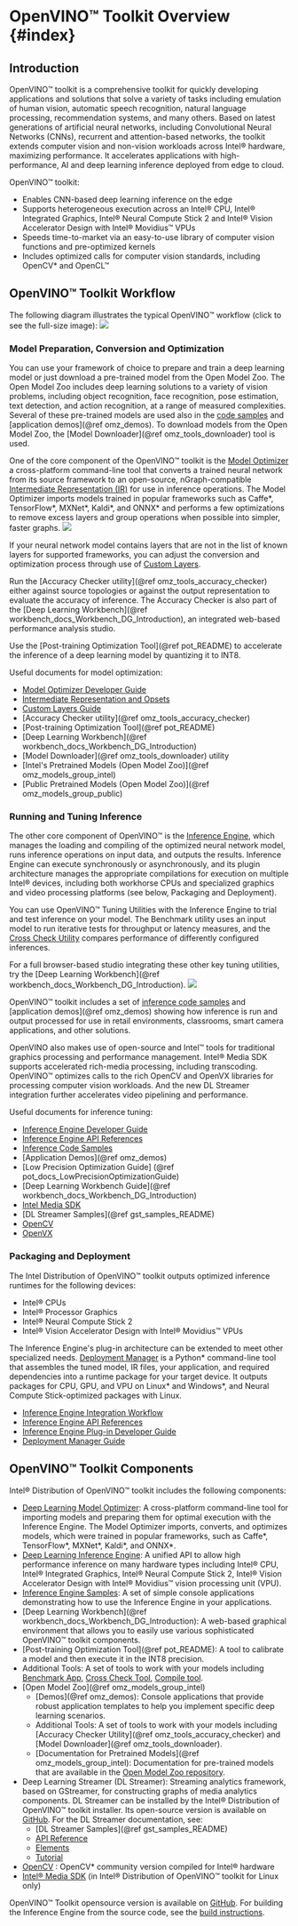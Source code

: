 # OpenVINO™ Toolkit Overview {#index}

## Introduction

OpenVINO™ toolkit is a comprehensive toolkit for quickly developing applications and solutions that solve a variety of tasks including emulation of human vision, automatic speech recognition, natural language processing, recommendation systems, and many others. Based on latest generations of artificial neural networks, including Convolutional Neural Networks (CNNs), recurrent and attention-based networks, the toolkit extends computer vision and non-vision workloads across Intel® hardware, maximizing performance. It accelerates applications with high-performance, AI and deep learning inference deployed from edge to cloud.

OpenVINO™ toolkit:

- Enables CNN-based deep learning inference on the edge
- Supports heterogeneous execution across an Intel® CPU, Intel® Integrated Graphics,  Intel® Neural Compute Stick 2 and Intel® Vision Accelerator Design with Intel® Movidius™ VPUs
- Speeds time-to-market via an easy-to-use library of computer vision functions and pre-optimized kernels
- Includes optimized calls for computer vision standards, including OpenCV\* and OpenCL™

## OpenVINO™ Toolkit Workflow

The following diagram illustrates the typical OpenVINO™ workflow (click to see the full-size image):
![](img/OpenVINO-diagram.png)

### Model Preparation, Conversion and Optimization

You can use your framework of choice to prepare and train a deep learning model or just download a pre-trained model from the Open Model Zoo. The Open Model Zoo includes deep learning solutions to a variety of vision problems, including object recognition, face recognition, pose estimation, text detection, and action recognition, at a range of measured complexities.
Several of these pre-trained models are used also in the [code samples](IE_DG/Samples_Overview.md) and [application demos](@ref omz_demos). To download models from the Open Model Zoo, the [Model Downloader](@ref omz_tools_downloader) tool is used.

One of the core component of the OpenVINO™ toolkit is the [Model Optimizer](MO_DG/Deep_Learning_Model_Optimizer_DevGuide.md) a cross-platform command-line
tool that converts a trained neural network from its source framework to an open-source, nGraph-compatible [Intermediate Representation (IR)](MO_DG/IR_and_opsets.md) for use in inference operations. The Model Optimizer imports models trained in popular frameworks such as Caffe*, TensorFlow*, MXNet*, Kaldi*, and ONNX* and performs a few optimizations to remove excess layers and group operations when possible into simpler, faster graphs.
![](img/OV-diagram-step2.png)

If your neural network model contains layers that are not in the list of known layers for supported frameworks, you can adjust the conversion and optimization process through use of  [Custom Layers](HOWTO/Custom_Layers_Guide.md).

Run the [Accuracy Checker utility](@ref omz_tools_accuracy_checker) either against source topologies or against the output representation to evaluate the accuracy of inference. The Accuracy Checker is also part of the [Deep Learning Workbench](@ref workbench_docs_Workbench_DG_Introduction), an integrated web-based performance analysis studio.

Use the [Post-training Optimization Tool](@ref pot_README) to accelerate the inference of a deep learning model by quantizing it to INT8.

Useful documents for model optimization:
* [Model Optimizer Developer Guide](MO_DG/Deep_Learning_Model_Optimizer_DevGuide.md)
* [Intermediate Representation and Opsets](MO_DG/IR_and_opsets.md)
* [Custom Layers Guide](HOWTO/Custom_Layers_Guide.md)
* [Accuracy Checker utility](@ref omz_tools_accuracy_checker)
* [Post-training Optimization Tool](@ref pot_README)
* [Deep Learning Workbench](@ref workbench_docs_Workbench_DG_Introduction)
* [Model Downloader](@ref omz_tools_downloader) utility
* [Intel's Pretrained Models (Open Model Zoo)](@ref omz_models_group_intel)
* [Public Pretrained Models (Open Model Zoo)](@ref omz_models_group_public)

### Running and Tuning Inference
The other core component of OpenVINO™ is the [Inference Engine](IE_DG/Deep_Learning_Inference_Engine_DevGuide.md), which manages the loading and compiling of the optimized neural network model, runs inference operations on input data, and outputs the results. Inference Engine can execute synchronously or asynchronously, and its plugin architecture manages the appropriate compilations for execution on multiple Intel® devices, including both workhorse CPUs and specialized graphics and video processing platforms (see below, Packaging and Deployment).

You can use OpenVINO™ Tuning Utilities with the Inference Engine to trial and test inference on your model. The Benchmark utility uses an input model to run iterative tests for throughput or latency measures, and the [Cross Check Utility](../inference-engine/tools/cross_check_tool/README.md) compares performance of differently configured inferences. 

For a full browser-based studio integrating these other key tuning utilities, try the [Deep Learning Workbench](@ref workbench_docs_Workbench_DG_Introduction).
![](img/OV-diagram-step3.png)

OpenVINO™ toolkit includes a set of [inference code samples](IE_DG/Samples_Overview.md) and [application demos](@ref omz_demos) showing how inference is run and output processed for use in retail environments, classrooms, smart camera applications, and other solutions.

OpenVINO also makes use of open-source and Intel™ tools for traditional graphics processing and performance management. Intel® Media SDK supports accelerated rich-media processing, including transcoding. OpenVINO™ optimizes calls to the rich OpenCV and OpenVX libraries for processing computer vision workloads. And the new DL Streamer integration further accelerates video pipelining and performance.

Useful documents for inference tuning:
* [Inference Engine Developer Guide](IE_DG/Deep_Learning_Inference_Engine_DevGuide.md)
* [Inference Engine API References](./api_references.html)
* [Inference Code Samples](IE_DG/Samples_Overview.md)
* [Application Demos](@ref omz_demos)
* [Low Precision Optimization Guide] (@ref pot_docs_LowPrecisionOptimizationGuide)
* [Deep Learning Workbench Guide](@ref workbench_docs_Workbench_DG_Introduction)
* [Intel Media SDK](https://github.com/Intel-Media-SDK/MediaSDK)
* [DL Streamer Samples](@ref gst_samples_README)
* [OpenCV](https://docs.opencv.org/master/)
* [OpenVX](https://software.intel.com/en-us/openvino-ovx-guide)

### Packaging and Deployment
The Intel Distribution of OpenVINO™ toolkit outputs optimized inference runtimes for the following devices:
* Intel® CPUs
* Intel® Processor Graphics
* Intel® Neural Compute Stick 2
* Intel® Vision Accelerator Design with Intel® Movidius™ VPUs

The Inference Engine's plug-in architecture can be extended to meet other specialized needs. [Deployment Manager](./install_guides/deployment-manager-tool.md) is a Python* command-line tool that assembles the tuned model, IR files, your application, and required dependencies into a runtime package for your target device. It outputs packages for CPU, GPU, and VPU on Linux* and Windows*, and Neural Compute Stick-optimized packages with Linux.

* [Inference Engine Integration Workflow](IE_DG/Integrate_with_customer_application_new_API.md)
* [Inference Engine API References](./api_references.html)
* [Inference Engine Plug-in Developer Guide](./ie_plugin_api/index.html)
* [Deployment Manager Guide](./install_guides/deployment-manager-tool.md)


## OpenVINO™ Toolkit Components 

Intel® Distribution of OpenVINO™ toolkit includes the following components:

- [Deep Learning Model Optimizer](MO_DG/Deep_Learning_Model_Optimizer_DevGuide.md): A cross-platform command-line tool for importing models and preparing them for optimal execution with the Inference Engine. The Model Optimizer imports, converts, and optimizes models, which were trained in popular frameworks, such as Caffe*, TensorFlow*, MXNet*, Kaldi*, and ONNX*.
- [Deep Learning Inference Engine](IE_DG/Deep_Learning_Inference_Engine_DevGuide.md): A unified API to allow high performance inference on many hardware types including Intel® CPU, Intel® Integrated Graphics, Intel® Neural Compute Stick 2, Intel® Vision Accelerator Design with Intel® Movidius™ vision processing unit (VPU).
- [Inference Engine Samples](IE_DG/Samples_Overview.md): A set of simple console applications demonstrating how to use the Inference Engine in your applications.
- [Deep Learning Workbench](@ref workbench_docs_Workbench_DG_Introduction): A web-based graphical environment that allows you to easily use various sophisticated OpenVINO™ toolkit components.
- [Post-training Optimization Tool](@ref pot_README): A tool to calibrate a model and then execute it in the INT8 precision.
- Additional Tools: A set of tools to work with your models including [Benchmark App](../inference-engine/tools/benchmark_tool/README.md), [Cross Check Tool](../inference-engine/tools/cross_check_tool/README.md), [Compile tool](../inference-engine/tools/compile_tool/README.md).
- [Open Model Zoo](@ref omz_models_group_intel)     
    - [Demos](@ref omz_demos): Console applications that provide robust application templates to help you implement specific deep learning scenarios.
    - Additional Tools: A set of tools to work with your models including [Accuracy Checker Utility](@ref omz_tools_accuracy_checker) and [Model Downloader](@ref omz_tools_downloader).
    - [Documentation for Pretrained Models](@ref omz_models_group_intel): Documentation for pre-trained models that are available in the [Open Model Zoo repository](https://github.com/openvinotoolkit/open_model_zoo).
- Deep Learning Streamer (DL Streamer): Streaming analytics framework, based on GStreamer, for constructing graphs of media analytics components. DL Streamer can be installed by the Intel® Distribution of OpenVINO™ toolkit installer. Its open-source version is available on [GitHub](https://github.com/openvinotoolkit/dlstreamer_gst). For the DL Streamer documentation, see:
    - [DL Streamer Samples](@ref gst_samples_README)
    - [API Reference](https://openvinotoolkit.github.io/dlstreamer_gst/)
    - [Elements](https://github.com/openvinotoolkit/dlstreamer_gst/wiki/Elements)
    - [Tutorial](https://github.com/openvinotoolkit/dlstreamer_gst/wiki/DL-Streamer-Tutorial)
- [OpenCV](https://docs.opencv.org/master/) : OpenCV* community version compiled for Intel® hardware
- [Intel® Media SDK](https://software.intel.com/en-us/media-sdk) (in Intel® Distribution of OpenVINO™ toolkit for Linux only)

OpenVINO™ Toolkit opensource version is available on [GitHub](https://github.com/openvinotoolkit/openvino). For building the Inference Engine from the source code, see the <a href="https://github.com/openvinotoolkit/openvino/wiki/BuildingCode">build instructions</a>.
